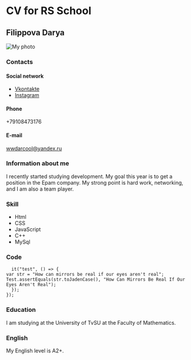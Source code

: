 # CV for RS School
## Filippova Darya
![My photo](https://raw.githubusercontent.com/darfilp/rsschool-cv/gh-pages/322ee.jpg)

### Contacts 
#### Social network
* [Vkontakte](https://vk.com/id_darfil)
* [Instagram](https://www.instagram.com/darfilp/)

#### Phone
+79108473176
#### E-mail
wwdarcool@yandex.ru
### Information about me
I recently started studying development. My goal this year is to get a position in the Epam company. My strong point is hard work, networking, and I am also a team player.
### Skill
* Html
* CSS
* JavaScript
* C++
* MySql

### Code
``` describe("Tests", () => {
  it("test", () => {
var str = "How can mirrors be real if our eyes aren't real";
Test.assertEquals(str.toJadenCase(), "How Can Mirrors Be Real If Our Eyes Aren't Real");
  });
});
```
### Education 
I am studying at the University of TvSU at the Faculty of Mathematics.
### English
My English level is A2+.

